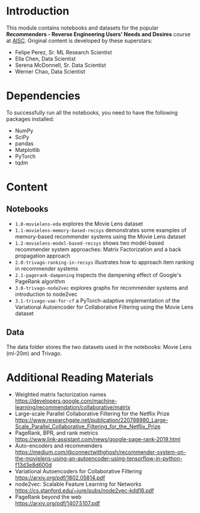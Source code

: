 # Introduction
This module contains notebooks and datasets for the popular **Recommenders - Reverse Engineering Users' Needs and Desires** course at [AISC](https://ai.science/). Original content is developed by these superstars:
- Felipe Perez, Sr. ML Research Scientist
- Ella Chen, Data Scientist
- Serena McDonnell, Sr. Data Scientist
- Werner Chao, Data Scientist

# Dependencies

To successfully run all the notebooks, you need to have the following packages installed:

- NumPy
- SciPy
- pandas
- Matplotlib
- PyTorch
- tqdm

# Content

## Notebooks

- `1.0-movielens-eda` explores the Movie Lens dataset
- `1.1-movielens-memory-based-recsys` demonstrates some examples of memory-based recommender systems using the Movie Lens dataset
- `1.2-movielens-model-based-recsys` shows two model-based recommender system approaches: Matrix Factorization and a back propagation approach
- `2.0-trivago-ranking-in-recsys` illustrates how to approach item ranking in recommender systems
- `2.1-pagerank-dampening` inspects the dampening effect of Google's PageRank algorithm
- `3.0-trivago-node2vec` explores graphs for recommender systems and introduction to node2vec
- `3.1-trivago-vae-for-cf` a PyTorch-adaptive implementation of the Variational Autoencoder for Collaborative Filtering using the Movie Lens dataset

## Data

The data folder stores the two datasets used in the notebooks: Movie Lens (ml-20m) and Trivago.

# Additional Reading Materials
- Weighted matrix factorization names  
    https://developers.google.com/machine-learning/recommendation/collaborative/matrix
- Large-scale Parallel Collaborative Filtering for the Netflix Prize  
    https://www.researchgate.net/publication/220788980_Large-Scale_Parallel_Collaborative_Filtering_for_the_Netflix_Prize
- PageRank, BPR, and rank metrics  
    https://www.link-assistant.com/news/google-page-rank-2019.html
- Auto-encoders and recommenders  
     https://medium.com/@connectwithghosh/recommender-system-on-the-movielens-using-an-autoencoder-using-tensorflow-in-python-f13d3e8d600d
- Variational Autoencoders for Collaborative Filtering  
    https://arxiv.org/pdf/1802.05814.pdf
- node2vec: Scalable Feature Learning for Networks  
    https://cs.stanford.edu/~jure/pubs/node2vec-kdd16.pdf
- PageRank beyond the web  
    https://arxiv.org/pdf/1407.5107.pdf

